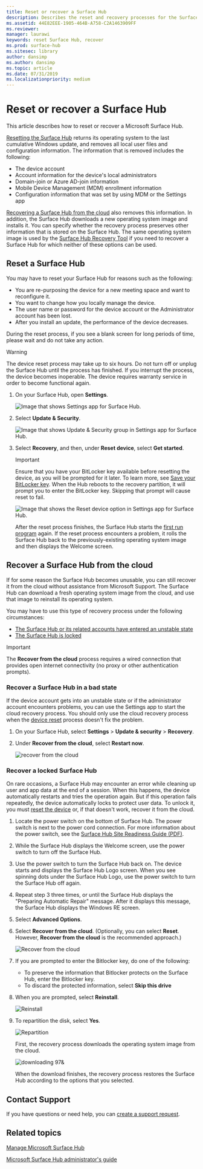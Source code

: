 ```yaml
---
title: Reset or recover a Surface Hub
description: Describes the reset and recovery processes for the Surface Hub, and provides instructions.
ms.assetid: 44E82EEE-1905-464B-A758-C2A1463909FF
ms.reviewer: 
manager: laurawi
keywords: reset Surface Hub, recover
ms.prod: surface-hub
ms.sitesec: library
author: dansimp
ms.author: dansimp
ms.topic: article
ms.date: 07/31/2019
ms.localizationpriority: medium
---
```


# Reset or recover a Surface Hub

This article describes how to reset or recover a Microsoft Surface Hub.  

[Resetting the Surface Hub](#reset-a-surface-hub) returns its operating system to the last cumulative Windows update, and removes all local user files and configuration information. The information that is removed includes the following:

- The device account
- Account information for the device's local administrators
- Domain-join or Azure AD-join information
- Mobile Device Management (MDM) enrollment information
- Configuration information that was set by using MDM or the Settings app

[Recovering a Surface Hub from the cloud](#recover-a-surface-hub-from-the-cloud) also removes this information. In addition, the Surface Hub downloads a new operating system image and installs it. You can specify whether the recovery process preserves other information that is stored on the Surface Hub. The same operating system image is used by the [Surface Hub Recovery Tool](surface-hub-recovery-tool.md) if you need to recover a Surface Hub for which neither of these options can be used.

## Reset a Surface Hub

You may have to reset your Surface Hub for reasons such as the following:

- You are re-purposing the device for a new meeting space and want to reconfigure it.
- You want to change how you locally manage the device.
- The user name or password for the device account or the Administrator account has been lost.
- After you install an update, the performance of the device decreases.

During the reset process, if you see a blank screen for long periods of time, please wait and do not take any action.

> [!WARNING]
> The device reset process may take up to six hours. Do not turn off or unplug the Surface Hub until the process has finished. If you interrupt the process, the device becomes inoperable. The device requires warranty service in order to become functional again.

1. On your Surface Hub, open **Settings**.

   ![Image that shows Settings app for Surface Hub.](images/sh-settings.png)

2. Select **Update & Security**.

   ![Image that shows Update & Security group in Settings app for Surface Hub.](images/sh-settings-update-security.png)

3. Select **Recovery**, and then, under **Reset device**, select **Get started**.

   > [!IMPORTANT]
   > Ensure that you have your BitLocker key available before resetting the device, as you will be prompted for it later. To learn more, see [Save your BitLocker key](save-bitlocker-key-surface-hub.md). When the Hub reboots to the recovery partition, it will prompt you to enter the BitLocker key. Skipping that prompt will cause reset to fail.
   
   ![Image that shows the Reset device option in Settings app for Surface Hub.](images/sh-settings-reset-device.png)

   After the reset process finishes, the Surface Hub starts the [first run program](first-run-program-surface-hub.md) again. If the reset process encounters a problem, it rolls the Surface Hub back to the previously-existing operating system image and then displays the Welcome screen.

<span id="cloud-recovery" />

## Recover a Surface Hub from the cloud

If for some reason the Surface Hub becomes unusable, you can still recover it from the cloud without assistance from Microsoft Support. The Surface Hub can download a fresh operating system image from the cloud, and use that image to reinstall its operating system.

You may have to use this type of recovery process under the following circumstances:

- [The Surface Hub or its related accounts have entered an unstable state](#recover-a-surface-hub-in-a-bad-state)
- [The Surface Hub is locked](#recover-a-locked-surface-hub)

>[!IMPORTANT]
>The **Recover from the cloud** process requires a wired connection that provides open internet connectivity (no proxy or other authentication prompts).

### Recover a Surface Hub in a bad state

If the device account gets into an unstable state or if the administrator account encounters problems, you can use the Settings app to start the cloud recovery process. You should only use the cloud recovery process when the [device reset](#reset-a-surface-hub) process doesn't fix the problem.

1. On your Surface Hub, select **Settings** &gt; **Update & security** &gt; **Recovery**.

2. Under **Recover from the cloud**, select **Restart now**.

   ![recover from the cloud](images/recover-from-the-cloud.png)

### Recover a locked Surface Hub

On rare occasions, a Surface Hub may encounter an error while cleaning up user and app data at the end of a session. When this happens, the device automatically restarts and tries the operation again. But if this operation fails repeatedly, the device automatically locks to protect user data. To unlock it, you must [reset the device](#reset-a-surface-hub) or, if that doesn't work, recover it from the cloud.

1. Locate the power switch on the bottom of Surface Hub. The power switch is next to the power cord connection. For more information about the power switch, see the [Surface Hub Site Readiness Guide (PDF)](surface-hub-site-readiness-guide.md).

2. While the Surface Hub displays the Welcome screen, use the power switch to turn off the Surface Hub.

3. Use the power switch to turn the Surface Hub back on. The device starts and displays the Surface Hub Logo screen. When you see spinning dots under the Surface Hub Logo, use the power switch to turn the Surface Hub off again.  

4. Repeat step 3 three times, or until the Surface Hub displays the "Preparing Automatic Repair" message. After it displays this message, the Surface Hub displays the Windows RE screen.

5. Select **Advanced Options**.

6. Select **Recover from the cloud**. (Optionally, you can select **Reset**. However, **Recover from the cloud** is the recommended approach.)

   ![Recover from the cloud](images/recover-from-cloud.png)
7. If you are prompted to enter the Bitlocker key, do one of the following:

   - To preserve the information that Bitlocker protects on the Surface Hub, enter the Bitlocker key.
   - To discard the protected information, select **Skip this drive**  

8. When you are prompted, select **Reinstall**.

    ![Reinstall](images/reinstall.png)

9. To repartition the disk, select **Yes**.

   ![Repartition](images/repartition.png)

   First, the recovery process downloads the operating system image from the cloud.  

   ![downloading 97&](images/recover-progress.png)

   When the download finishes, the recovery process restores the Surface Hub according to the options that you selected.
   

## Contact Support

If you have questions or need help, you can [create a support request](https://support.microsoft.com/supportforbusiness/productselection).


## Related topics

[Manage Microsoft Surface Hub](manage-surface-hub.md)

[Microsoft Surface Hub administrator's guide](surface-hub-administrators-guide.md)
